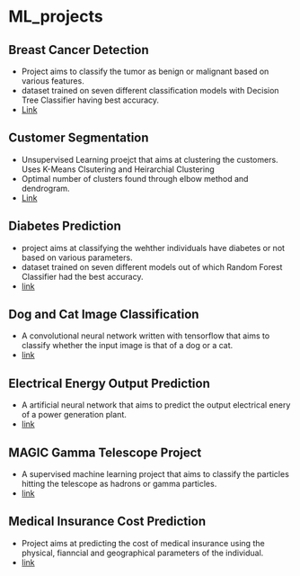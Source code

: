 <h1>ML_projects</h1>


## Breast Cancer Detection 
* Project aims to classify the tumor as benign or malignant based on various features.
* dataset trained on seven different classification models with Decision Tree Classifier having best accuracy.
* [Link](https://github.com/mariam7084/ML_projects/blob/508095b62beb638ee01151144cd078d8795e3ca6/Breast_Cancer_Detection_Project.ipynb)

## Customer Segmentation 
* Unsupervised Learning proejct that aims at clustering the customers. Uses K-Means Clsutering and Heirarchial Clustering
* Optimal number of clusters found through elbow method and dendrogram.
* [Link](https://github.com/mariam7084/ML_projects/blob/508095b62beb638ee01151144cd078d8795e3ca6/Customer_Segementation_Project.ipynb)

## Diabetes Prediction
* project aims at classifying the wehther individuals have diabetes or not based on various parameters.
* dataset trained on seven different models out of which Random Forest Classifier had the best accuracy.
* [link](https://github.com/mariam7084/ML_projects/blob/508095b62beb638ee01151144cd078d8795e3ca6/Diabetes_prediction_ML_Project.ipynb)
## Dog and Cat Image Classification
* A convolutional neural network written with tensorflow that aims to classify whether the input image is that of a dog or a cat.
* [link](https://github.com/mariam7084/ML_projects/blob/508095b62beb638ee01151144cd078d8795e3ca6/Dog%26Cat%20Image%20Classification%20using%20CNN.ipynb)
## Electrical Energy Output Prediction 
* A artificial neural network that aims to predict the output electrical enery of a power generation plant.
* [link](https://github.com/mariam7084/ML_projects/blob/508095b62beb638ee01151144cd078d8795e3ca6/Electrical_Energy_Output_prediction_using_ANN.ipynb)
## MAGIC Gamma Telescope Project
* A supervised machine learning project that aims to classify the particles hitting the telescope as hadrons or gamma particles.
* [link]()
## Medical Insurance Cost Prediction
* Project aims at predicting the cost of medical insurance using the physical, fianncial and geographical parameters of the individual.
* [link](https://github.com/mariam7084/ML_projects/blob/508095b62beb638ee01151144cd078d8795e3ca6/Medical_Insurance_Cost_Prediciton.ipynb)
